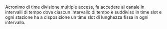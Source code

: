 Acronimo di time divisione multiple access, fa accedere al canale in intervalli di tempo dove ciascun intervallo di tempo è suddiviso in time slot e ogni stazione ha a disposizione un time slot di lunghezza fissa in ogni intervallo.